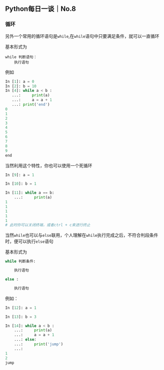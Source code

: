 ## Python每日一谈｜No.8

### 循环

另外一个常用的循环语句是`while`,在`while`语句中只要满足条件，就可以一直循环

基本形式为

```
while 判断语句：
	执行语句
```

例如

```python
In [1]: a = 0
In [2]: b = 10
In [4]: while a < b :
   ...:     print(a)
   ...:     a = a + 1
   ...: print('end')
0
1
2
3
4
5
6
7
8
9
end

```

当然利用这个特性，你也可以使用一个死循环

```python
In [9]: a = 1

In [10]: b = 1

In [11]: while a == b:
    ...:     print(a)
1
1
1
1
1
# 此时你可以关闭终端，或者ctrl + c来进行终止
```

当然`while`也可以与`else`联用，个人理解在`while`执行完成之后，不符合判段条件时，便可以执行`else`语句

基本形式为

```python
while 判断条件:

	执行语句

else :

	执行语句
```

例如：

```python
In [12]: a = 1

In [13]: b = 3

In [14]: while a < b :
    ...:     print(a)
    ...:     a = a + 1
    ...: else:
    ...:     print('jump')
    ...:
1
2
jump
```

